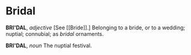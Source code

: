 # Bridal

**BRI'DAL**, _adjective_ \[See [[Bride]].\] Belonging to a bride, or to a wedding; nuptial; connubial; as _bridal_ ornaments.

**BRI'DAL**, _noun_ The nuptial festival.